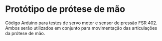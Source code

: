 # Protótipo de prótese de mão 

Código Arduino para testes de servo motor e sensor de pressão FSR 402. Ambos serão utilizados em conjunto para movimentação das articulações da prótese de mão.
